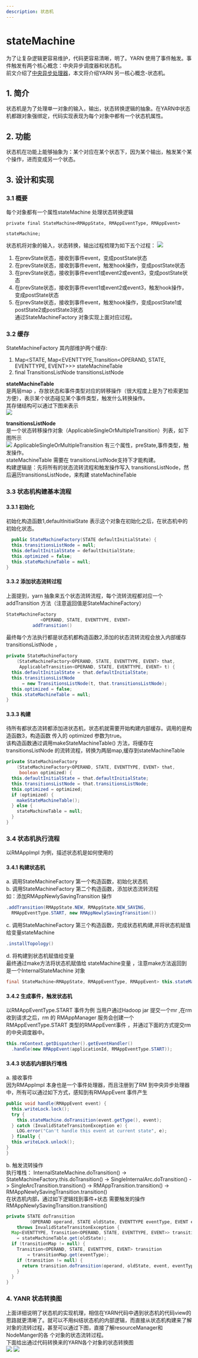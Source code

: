 ```yaml
---
description: 状态机
---
```


# stateMachine
为了让复杂逻辑更容易维护，代码更容易清晰，明了。YARN 使用了事件触发。事件触发有两个核心概念：中央异步调度器和状态机。   
前文介绍了[中央异步处理器](./AsyncDispatcher.md)，本文将介绍YARN 另一核心概念-状态机。

## 1. 简介
状态机是为了处理单一对象的输入，输出，状态转换逻辑的抽象。在YARN中状态机都跟对象强绑定，代码实现表现为每个对象中都有一个状态机属性。  

## 2. 功能
状态机在功能上能够抽象为：某个对应在某个状态下，因为某个输出，触发某个某个操作，进而变成另一个状态。
## 3. 设计和实现
### 3.1 概要
每个对象都有一个属性stateMachine 处理状态转换逻辑  
```
private final StateMachine<RMAppState, RMAppEventType, RMAppEvent>
                                                               stateMachine;
```
状态机将对象的输入，状态转换，输出过程梳理为如下五个过程：
![](/images/stateMachine2.png)  
1. 在prevState状态，接收到事件event，变成postState状态   
2. 在prevState状态，接收到事件event，触发hook操作，变成postState状态  
3. 在prevState状态，接收到事件event1或event2或event3，变成postState状态  
4. 在prevState状态，接收到事件event1或event2或event3，触发hook操作，变成postState状态  
5. 在prevState状态，接收到事件event，触发hook操作，变成postState1或postState2或postState3状态  
通过StateMachineFactory 对象实现上面对应过程。

### 3.2 缓存
StateMachineFactory 其内部维护两个缓存:  
1. Map<STATE, Map<EVENTTYPE,Transition<OPERAND, STATE, EVENTTYPE, EVENT>>> stateMachineTable  
2. final TransitionsListNode transitionsListNode  

**stateMachineTable**  
是两层map ，存放状态和事件类型对应的转移操作（很大程度上是为了检索更加方便），表示某个状态碰见某个事件类型，触发什么转换操作。  
其存储结构可以通过下图来表示  
![](/images/stateMachine3.png)

**transitionsListNode**  
是一个状态转移操作对象（ApplicableSingleOrMultipleTransition）列表，如下图所示  
![](/images/stateMachine4.png)
ApplicableSingleOrMultipleTransition 有三个属性，preState,事件类型，触发操作。  
stateMachineTable 需要在 transitionsListNode支持下才能构建。   
构建逻辑是：先将所有的状态流转流程和触发操作写入 transitionsListNode，然后遍历transitionsListNode，来构建 stateMachineTable  

### 3.3 状态机构建基本流程    
#### 3.3.1 初始化  
  初始化构造函数1,defaultInitialState 表示这个对象在初始化之后，在状态机中的初始化状态。  
```java
  public StateMachineFactory(STATE defaultInitialState) {
  this.transitionsListNode = null;
  this.defaultInitialState = defaultInitialState;
  this.optimized = false;
  this.stateMachineTable = null;
}
```

#### 3.3.2 添加状态流转过程  
上面提到，yarn 抽象来五个状态流转流程，每个流转流程都对应一个addTransition 方法（注意返回值是StateMachineFactory）   
```java
StateMachineFactory
             <OPERAND, STATE, EVENTTYPE, EVENT>
          addTransition()
```
最终每个方法执行都是状态机都构造函数2,添加的状态流转流程会放入内部缓存transitionsListNode ，   
```java
private StateMachineFactory
    (StateMachineFactory<OPERAND, STATE, EVENTTYPE, EVENT> that,
     ApplicableTransition<OPERAND, STATE, EVENTTYPE, EVENT> t) {
  this.defaultInitialState = that.defaultInitialState;
  this.transitionsListNode
      = new TransitionsListNode(t, that.transitionsListNode);
  this.optimized = false;
  this.stateMachineTable = null;
}
```

#### 3.3.3 构建  
  待所有都状态流转都添加进状态机，状态机就需要开始构建内部缓存。调用的是构造函数3，构造函数 传入的 optimized 参数为true。  
  该构造函数通过调用makeStateMachineTable() 方法，将缓存在 transitionsListNode 的流转流程，转换为两层map,缓存到stateMachineTable    
  ```java
  private StateMachineFactory
      (StateMachineFactory<OPERAND, STATE, EVENTTYPE, EVENT> that,
       boolean optimized) {
    this.defaultInitialState = that.defaultInitialState;
    this.transitionsListNode = that.transitionsListNode;
    this.optimized = optimized;
    if (optimized) {
      makeStateMachineTable();
    } else {
      stateMachineTable = null;
    }
  }
```         

### 3.4 状态机执行流程
以RMAppImpl 为例，描述状态机是如何使用的  
#### 3.4.1 构建状态机  
  a. 调用StateMachineFactory 第一个构造函数，初始化状态机  
  b. 调用StateMachineFactory 第二个构造函数，添加状态流转流程  
  如：添加RMAppNewlySavingTransition 操作
  ```java
  .addTransition(RMAppState.NEW, RMAppState.NEW_SAVING,
    RMAppEventType.START, new RMAppNewlySavingTransition())
  ```
  c. 调用StateMachineFactory 第三个构造函数，完成状态机构建,并将状态机赋值给变量stateMachine    
  ```java
.installTopology()
  ```
  d. 将构建到状态机赋值给变量  
  最终通过make方法将状态机赋值给 stateMachine变量 ，注意make方法返回到是一个InternalStateMachine 对象   
  ```java
final StateMachine<RMAppState, RMAppEventType, RMAppEvent> this.stateMachine = stateMachineFactory.make(this);
  ```
#### 3.4.2 生成事件，触发状态机  
  以RMAppEventType.START 事件为例
  当用户通过Hadoop jar 提交一个mr ,在rm 收到请求之后，rm 的 RMAppManager 服务会创建一个 RMAppEventType.START 类型的RMAppEvent事件 ，并通过下面的方式提交rm的中央调度器中。
```java
this.rmContext.getDispatcher().getEventHandler()
  .handle(new RMAppEvent(applicationId, RMAppEventType.START));
```
#### 3.4.3 状态机内部执行堆栈  
  a. 接收事件  
  因为RMAppImpl 本身也是一个事件处理器，而且注册到了RM 到中央异步处理器中，所有可以通过如下方式，感知到有RMAppEvent 事件产生
  ```java
  public void handle(RMAppEvent event) {
    this.writeLock.lock();
    try {
      this.stateMachine.doTransition(event.getType(), event);
    } catch (InvalidStateTransitonException e) {
      LOG.error("Can't handle this event at current state", e);
    } finally {
    this.writeLock.unlock();
  }
}
  ```
  b. 触发流转操作  
  执行堆栈： InternalStateMachine.doTransition() -> StateMachineFactory.this.doTransition() -> SingleInternalArc.doTransition() -> SingleArcTransition.transition() ->  RMAppTransition.transition() -> RMAppNewlySavingTransition.transition()    
  在状态机内部，通过如下逻辑找到事件+状态 需要触发的操作 RMAppNewlySavingTransition.transition()  
```java
private STATE doTransition
         (OPERAND operand, STATE oldState, EVENTTYPE eventType, EVENT event)
    throws InvalidStateTransitonException {
  Map<EVENTTYPE, Transition<OPERAND, STATE, EVENTTYPE, EVENT>> transitionMap
    = stateMachineTable.get(oldState);
  if (transitionMap != null) {
    Transition<OPERAND, STATE, EVENTTYPE, EVENT> transition
        = transitionMap.get(eventType);
    if (transition != null) {
      return transition.doTransition(operand, oldState, event, eventType);
    }
  }
}
```

### 4. YANR 状态转换图
上面详细说明了状态机的实现机理，相信在YARN代码中遇到状态机的代码view的思路就更清晰了。就可以不用纠结状态机的内部逻辑，而直接从状态机构建来了解对象的流转过程，甚至可以通过下图，直接了解resourceManager和NodeManger的各 个对象的状态流转过程。  
下面给出通过代码转换来的YARN各个对象的状态转换图  
![](/images/statem5.png)
![](/images/state6.png)
